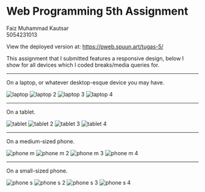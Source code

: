 # **Web Programming 5th Assignment**

Faiz Muhammad Kautsar  
5054231013

View the deployed version at: https://pweb.spuun.art/tugas-5/

This assignment that I submitted features a responsive design, below I show for all devices which I coded breaks/media queries for.

---

On a laptop, or whatever desktop-esque device you may have.

![laptop](image.png)
![laptop 2](image-1.png)
![laptop 3](image-2.png)
![laptop 4](image-3.png)

---

On a tablet.

![tablet](image-4.png)
![tablet 2](image-5.png)
![tablet 3](image-6.png)
![tablet 4](image-7.png)

---

On a medium-sized phone.

![phone m](image-8.png)
![phone m 2](image-9.png)
![phone m 3](image-10.png)
![phone m 4](image-11.png)

---

On a small-sized phone.

![phone s](image-12.png)
![phone s 2](image-13.png)
![phone s 3](image-14.png)
![phone s 4](image-15.png)

